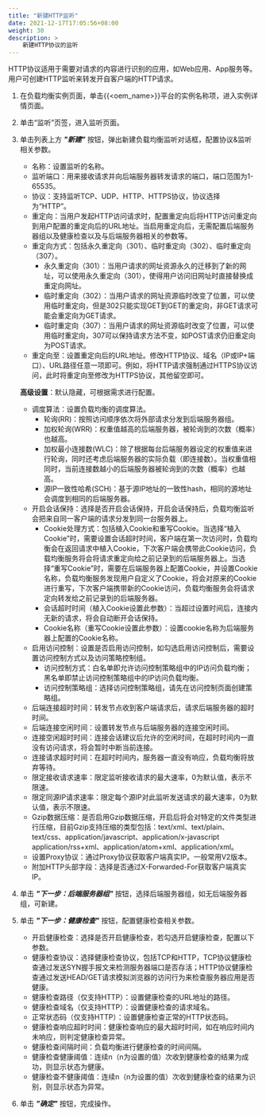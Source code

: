 ```yaml
---
title: "新建HTTP监听"
date: 2021-12-17T17:05:56+08:00
weight: 30
description: >
    新建HTTP协议的监听
---
```


HTTP协议适用于需要对请求的内容进行识别的应用，如Web应用、App服务等。用户可创建HTTP监听来转发开自客户端的HTTP请求。

1. 在负载均衡实例页面，单击{{<oem_name>}}平台的实例名称项，进入实例详情页面。
2. 单击“监听”页签，进入监听页面。
3. 单击列表上方 **_"新建"_** 按钮，弹出新建负载均衡监听对话框，配置协议&监听相关参数。 
    - 名称：设置监听的名称。
    - 监听端口：用来接收请求并向后端服务器转发请求的端口，端口范围为1-65535。
    - 协议：支持监听TCP、UDP、HTTP、HTTPS协议，协议选择为“HTTP”。
    - 重定向：当用户发起HTTP访问请求时，配置重定向后将HTTP访问重定向到用户配置的重定向后的URL地址。当启用重定向后，无需配置后端服务器组以及健康检查以及与后端服务器相关的参数等。
    - 重定向方式：包括永久重定向（301）、临时重定向（302）、临时重定向（307）。
        - 永久重定向（301）：当用户请求的网址资源永久的迁移到了新的网址，可以使用永久重定向（301），使得用户访问旧网址时直接替换成重定向网址。
        - 临时重定向（302）：当用户请求的网址资源临时改变了位置，可以使用临时重定向，但是302只能实现GET到GET的重定向，非GET请求可能会重定向为GET请求。
        - 临时重定向（307）：当用户请求的网址资源临时改变了位置，可以使用临时重定向，307可以保持请求方法不变，如POST请求仍旧重定向为POST请求。
    - 重定向至：设置重定向后的URL地址。修改HTTP协议、域名（IP或IP+端口）、URL路径任意一项即可。例如，将HTTP请求强制通过HTTPS协议访问，此时将重定向至修改为HTTPS协议，其他留空即可。

    **高级设置**：默认隐藏，可根据需求进行配置。

    - 调度算法：设置负载均衡的调度算法。
        - 轮询(RR)：按照访问顺序依次将外部请求分发到后端服务器组。
        - 加权轮询(WRR)：权重值越高的后端服务器，被轮询到的次数（概率）也越高。
        - 加权最小连接数(WLC)：除了根据每台后端服务器设定的权重值来进行轮询，同时还考虑后端服务器的实际负载（即连接数）。当权重值相同时，当前连接数越小的后端服务器被轮询到的次数（概率）也越高。
        - 源IP一致性哈希(SCH)：基于源IP地址的一致性hash，相同的源地址会调度到相同的后端服务器。
    - 开启会话保持：选择是否开启会话保持，开启会话保持后，负载均衡监听会把来自同一客户端的请求分发到同一台服务器上。
        - Cookie处理方式：包括植入Cookie和重写Cookie。当选择“植入Cookie”时，需要设置会话超时时间，客户端在第一次访问时，负载均衡会在返回请求中植入Cookie，下次客户端会携带此Cookie访问，负载均衡服务将会将请求重定向给之前记录到的后端服务器上。当选择“重写Cookie”时，需要在后端服务器上配置Cookie，并设置Cookie名称，负载均衡服务发现用户自定义了Cookie，将会对原来的Cookie进行重写，下次客户端携带新的Cookie访问，负载均衡服务会将请求定向转发给之前记录到的后端服务器。
        - 会话超时时间（植入Cookie设置此参数）：当超过设置时间后，连接内无新的请求，将会自动断开会话保持。
        - Cookie名称（重写Cookie设置此参数）：设置cookie名称为后端服务器上配置的Cookie名称。
    - 启用访问控制：设置是否启用访问控制，如勾选启用访问控制后，需要设置访问控制方式以及访问策略控制组。
        - 访问控制方式：白名单即允许访问控制策略组中的IP访问负载均衡；黑名单即禁止访问控制策略组中的IP访问负载均衡。
        - 访问控制策略组：选择访问控制策略组，请先在访问控制页面创建策略组。
    - 后端连接超时时间：转发节点收到客户端请求后，请求后端服务器的超时时间。
    - 后端连接空闲时间：设置转发节点与后端服务器的连接空闲时间。
    - 连接空闲超时时间：连接会话建议后允许的空闲时间，在超时时间内一直没有访问请求，将会暂时中断当前连接。
    - 连接请求超时时间：在超时时间内，服务器一直没有响应，负载均衡将放弃等待。
    - 限定接收请求速率：限定监听接收请求的最大速率，0为默认值，表示不限速。
    - 限定同源IP请求速率：限定每个源IP对此监听发送请求的最大速率，0为默认值，表示不限速。
    - Gzip数据压缩：是否启用Gzip数据压缩，开启后将会对特定的文件类型进行压缩，目前Gzip支持压缩的类型包括：text/xml、text/plain、text/css、application/javascript、application/x-javascript application/rss+xml、application/atom+xml、application/xml。
    - 设置Proxy协议：通过Proxy协议获取客户端真实IP。一般常用V2版本。       
    - 附加HTTP头部字段：选择是否通过X-Forwarded-For获取客户端真实IP。
4. 单击 **_"下一步：后端服务器组"_** 按钮，选择后端服务器组，如无后端服务器组，可新建。   
5. 单击 **_"下一步：健康检查"_** 按钮，配置健康检查相关参数。
    - 开启健康检查：选择是否开启健康检查，若勾选开启健康检查，配置以下参数。
    - 健康检查协议：选择健康检查协议，包括TCP和HTTP，TCP协议健康检查通过发送SYN握手报文来检测服务器端口是否存活；HTTP协议健康检查通过发送HEAD/GET请求模拟浏览器的访问行为来检查服务器应用是否健康。
    - 健康检查路径（仅支持HTTP）：设置健康检查的URL地址的路径。
    - 健康检查域名（仅支持HTTP）：设置健康检查的请求域名。
    - 正常状态码（仅支持HTTP）：设置健康检查正常的HTTP状态码。
    - 健康检查响应超时时间：健康检查响应的最大超时时间，如在响应时间内未响应，则判定健康检查异常。
    - 健康检查间隔时间：负载均衡进行健康检查的时间间隔。
    - 健康检查健康阈值：连续n（n为设置的值）次收到健康检查的结果为成功，则显示状态为健康。
    - 健康检查不健康阈值：连续n（n为设置的值）次收到健康检查的结果为识别，则显示状态为异常。
6. 单击 **_"确定"_** 按钮，完成操作。
